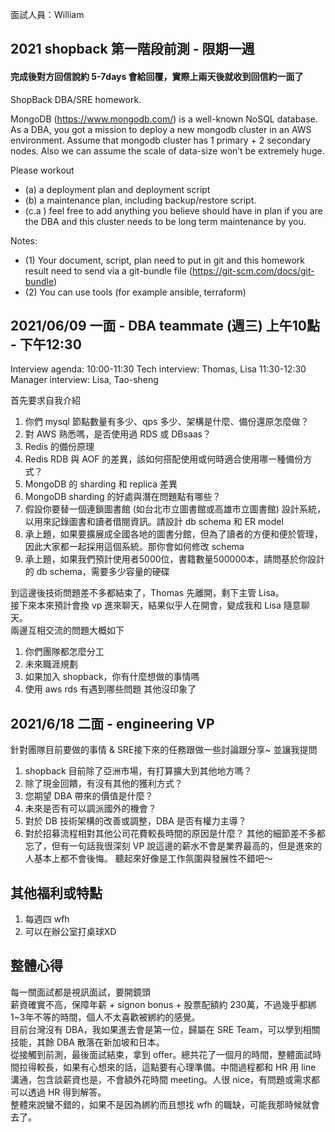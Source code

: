 面試人員：William
## 2021 shopback 第一階段前測 - 限期一週
#### 完成後對方回信說約 5-7days 會給回覆，實際上兩天後就收到回信約一面了
ShopBack DBA/SRE homework. 

MongoDB (https://www.mongodb.com/) is a well-known NoSQL database. As a DBA, you got a mission to deploy a new mongodb cluster in an AWS environment. Assume that mongodb cluster has 1 primary + 2 secondary nodes. Also we can assume the scale of data-size won’t be extremely huge. 

Please workout 
- (a) a deployment plan and deployment script 
- (b) a maintenance plan, including backup/restore script. 
- (c.a ) feel free to add anything you believe should have in plan if you are the DBA and this cluster needs to be long term maintenance by you. 

Notes: 
- (1) Your document, script, plan need to put in git and this homework result need to send via a git-bundle file (https://git-scm.com/docs/git-bundle) 
- (2) You can use tools (for example ansible, terraform)


## 2021/06/09 一面 - DBA teammate (週三) 上午10點 - 下午12:30 
Interview agenda: 
10:00-11:30  Tech interview: Thomas, Lisa
11:30-12:30  Manager interview: Lisa, Tao-sheng

首先要求自我介紹<br>

1. 你們 mysql 節點數量有多少、qps 多少、架構是什麼、備份還原怎麼做？
2. 對 AWS 熟悉嗎，是否使用過 RDS 或 DBsaas？
3. Redis 的備份原理
4. Redis RDB 與 AOF 的差異，該如何搭配使用或何時適合使用哪一種備份方式？
5. MongoDB 的 sharding 和 replica 差異
6. MongoDB sharding 的好處與潛在問題點有哪些？
7. 假設你要替一個連鎖圖書館 (如台北市立圖書館或高雄市立圖書館) 設計系統，以用來記錄圖書和讀者借閱資訊。請設計 db schema 和 ER model
8. 承上題，如果要擴展成全國各地的圖書分館，但為了讀者的方便和便於管理，因此大家都一起採用這個系統。那你會如何修改 schema
9. 承上題，如果我們預計使用者5000位，書籍數量500000本，請問基於你設計的 db schema，需要多少容量的硬碟

到這邊後技術問題差不多都結束了，Thomas 先離開，剩下主管 Lisa。<br>
接下來本來預計會換 vp 進來聊天，結果似乎人在開會，變成我和 Lisa 隨意聊天。<br>
兩邊互相交流的問題大概如下
1. 你們團隊都怎麼分工
2. 未來職涯規劃
3. 如果加入 shopback，你有什麼想做的事情嗎
4. 使用 aws rds 有遇到哪些問題
其他沒印象了

## 2021/6/18 二面 - engineering VP
針對團隊目前要做的事情 & SRE接下來的任務跟做一些討論跟分享~
並讓我提問
1. shopback 目前除了亞洲市場，有打算擴大到其他地方嗎？
2. 除了現金回饋，有沒有其他的獲利方式？
3. 您期望 DBA 帶來的價值是什麼？
4. 未來是否有可以調派國外的機會？
5. 對於 DB 技術架構的改善或調整，DBA 是否有權力主導？
6. 對於招募流程相對其他公司花費較長時間的原因是什麼？
其他的細節差不多都忘了，但有一句話我很深刻
VP 說這邊的薪水不會是業界最高的，但是進來的人基本上都不會後悔。
聽起來好像是工作氛圍與發展性不錯吧～

## 其他福利或特點
1. 每週四 wfh 
2. 可以在辦公室打桌球XD

## 整體心得
每一關面試都是視訊面試，要開鏡頭<br>
薪資確實不高，保障年薪 + signon bonus + 股票配額約 230萬，不過幾乎都綁1~3年不等的時間，個人不太喜歡被綁約的感覺。<br>
目前台灣沒有 DBA，我如果進去會是第一位，歸屬在 SRE Team，可以學到相關技能，其餘 DBA 散落在新加坡和日本。<br>
從接觸到前測，最後面試結束，拿到 offer。總共花了一個月的時間，整體面試時間拉得較長，如果有心想來的話，這點要有心理準備。中間過程都和 HR 用 line 溝通，包含談薪資也是，不會額外花時間 meeting。人很 nice，有問題或需求都可以透過 HR 得到解答。<br>
整體來說蠻不錯的，如果不是因為綁約而且想找 wfh 的職缺，可能我那時候就會去了。
